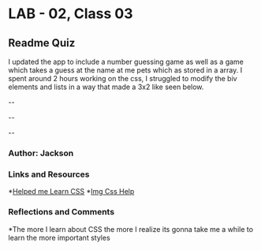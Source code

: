 # LAB - 02, Class 03

## Readme Quiz

I updated the app to include a number guessing game as well as a game which takes a guess at the name at me pets which as stored in a array. I spent around 2 hours working on the css, I struggled to modify the biv elements and lists in a way that made a 3x2 like seen below.

-- 

--

--


### Author: Jackson

### Links and Resources
*[Helped me Learn CSS](https://flukeout.github.io/)
*[Img Css Help](https://www.w3schools.com/css/css3_images.asp)

### Reflections and Comments

*The more I learn about CSS the more I realize its gonna take me a while to learn the more important styles
